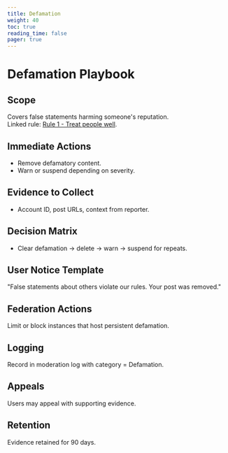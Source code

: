 ```yaml
---
title: Defamation
weight: 40
toc: true
reading_time: false
pager: true
---
```


# Defamation Playbook

## Scope
Covers false statements harming someone's reputation.  
Linked rule: [Rule 1 - Treat people well](/docs/policies/rules/01_treat-people-well/).

## Immediate Actions
- Remove defamatory content.  
- Warn or suspend depending on severity.

## Evidence to Collect
- Account ID, post URLs, context from reporter.

## Decision Matrix
- Clear defamation -> delete -> warn -> suspend for repeats.

## User Notice Template
"False statements about others violate our rules. Your post was removed."

## Federation Actions
Limit or block instances that host persistent defamation.

## Logging
Record in moderation log with category = Defamation.

## Appeals
Users may appeal with supporting evidence.

## Retention
Evidence retained for 90 days.
